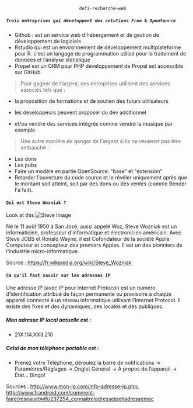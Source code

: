                                 defi-recherche-web

##### ```Trois entreprises qui développent des solutions Free & OpenSource ```

- Github : est un service web d'hébergement et de gestion de développement de logiciels
- Rstudio qui est un environnement de développement multiplateforme pour R. c'est un langage de programmation utilisé pour le traitement de données et l’analyse statistique
- Propel est un ORM pour PHP  développement de Propel est accessible sur GitHub

> Pour gagner de l'argent, ces entreprises utilisent des services associés tels que :
- la proposition de formations et de soutien des futurs utilisateurs
- les developpeurs peuvent proposer du dev additionnel

- et/ou vendre des services intégrés comme vendre la musique par exemple

>Une autre manière de ganger de l'argent si ils ne veulenet pas être ambauché :
- Les dons
- Les pubs
- Faire un modèle en partie OpenSource: "base" et "extension" 
- Retarder l'ouverture du code source et le révéler uniquement après que le montant soit atteint, soit par des dons ou des ventes (comme Bender l'a fait).

                            
#### ```Qui est Steve Wozniak ? ```
Look at this ![Steve Image](https://upload.wikimedia.org/wikipedia/commons/thumb/f/f6/Steve_Wozniak.jpg/800px-Steve_Wozniak.jpg "Steve Image")

Né le 11 août 1950 à San José, aussi appelé Woz, Steve Wozniak est un informaticien, professeur d'informatique et électronicien américain. Avec Steve JOBS et Ronald Wayne, il est Cofondateur de la société Apple Computeur et concepteur des premiers Apples. Il est un des pionniers de l'industrie micro-informatique.

Source : <https://fr.wikipedia.org/wiki/Steve_Wozniak>

                                
####  ```Ce qu'il faut savoir sur les adresses IP ```

Une adresse IP (avec IP pour Internet Protocol) est un numéro d’identification attribué de façon permanente ou provisoire à chaque appareil connecté à un réseau informatique utilisant l’Internet Protocol. Il existe des fixes et des dynamiques, des locales et des publiques.

#####  Mon adresse IP local actuelle est :
- 21X.114.XX3.210
		
##### Celui de mon téléphone portable est :
- Prenez votre Téléphone, déroulez la barre de notifications → Paramètres/Réglages → Onglet Général → À propos de l’appareil → État... Bingo!

Sources : <http://www.mon-ip.com/info-adresse-ip.php>, 
<http://www.frandroid.com/comment-faire/reseauetwifi/237254_connaitreladresseipetladressemac>